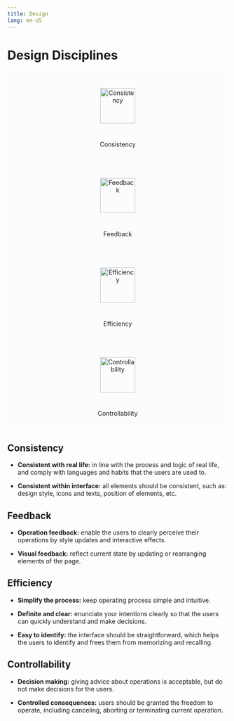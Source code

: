 ```yaml
---
title: Design
lang: en-US
---
```


<style scoped lang="scss">

.guide__design {
  margin-top: 1rem;
}

.el-col {
  padding: 0 7px;
}
.card {
  background: #fbfcfd;
  height: 204px;
  text-align: center;

  img {
    margin: 40px auto 25px;
    width: 5rem;
    height: 5rem;
  }
}

@media screen and (max-width: 767px) {
  .el-col {
    padding-bottom: 8px;
  }
}
</style>

# Design Disciplines

<div class="guide__design">
  <div class="tw-row cards" style="margin-left: -7px; margin-right: -7px;">
    <div class="el-col el-col-24 el-col-xs-12 el-col-sm-6 is-guttered">
      <div class="card">
        <img src="/images/consistency.png" alt="Consistency">
        <p>Consistency</p>
      </div>
    </div>
    <div class="el-col el-col-24 el-col-xs-12 el-col-sm-6 is-guttered">
      <div class="card">
        <img src="/images/feedback.png" alt="Feedback">
        <p>Feedback</p>
      </div>
    </div>
    <div class="el-col el-col-24 el-col-xs-12 el-col-sm-6 is-guttered">
      <div class="card">
        <img src="/images/efficiency.png" alt="Efficiency">
        <p>Efficiency</p>
      </div>
    </div>
    <div class="el-col el-col-24 el-col-xs-12 el-col-sm-6 is-guttered">
      <div class="card">
        <img src="/images/controllability.png" alt="Controllability">
        <p>Controllability</p>
      </div>
    </div>
  </div>
</div>

## Consistency

- **Consistent with real life:** in line with the process and logic of real life,
  and comply with languages and habits that the users are used to.

- **Consistent within interface:** all elements should be consistent, such as:
  design style, icons and texts, position of elements, etc.

## Feedback

- **Operation feedback:** enable the users to clearly perceive their operations
  by style updates and interactive effects.

- **Visual feedback:** reflect current state by updating or
  rearranging elements of the page.

## Efficiency

- **Simplify the process:** keep operating process simple and intuitive.

- **Definite and clear:** enunciate your intentions clearly so
  that the users can quickly understand and make decisions.

- **Easy to identify:** the interface should be straightforward,
  which helps the users to identify and frees them from memorizing and recalling.

## Controllability

- **Decision making:** giving advice about operations is acceptable, but do not
  make decisions for the users.

- **Controlled consequences:** users should be granted the freedom to operate,
  including canceling, aborting or terminating current operation.
